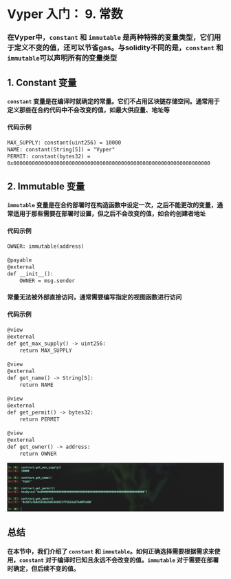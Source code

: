 # Vyper 入门： 9. 常数
### 在Vyper中，`constant` 和 `immutable` 是两种特殊的变量类型，它们用于定义不变的值，还可以节省gas。与solidity不同的是，`constant` 和 `immutable`可以声明所有的变量类型

## 1. Constant 变量
#### `constant` 变量是在编译时就确定的常量。它们不占用区块链存储空间。通常用于定义那些在合约代码中不会改变的值，如最大供应量、地址等

#### 代码示例
```
MAX_SUPPLY: constant(uint256) = 10000
NAME: constant(String[5]) = "Vyper"
PERMIT: constant(bytes32) = 0x0000000000000000000000000000000000000000000000000000000000000000
```

## 2. Immutable 变量
#### `immutable` 变量是在合约部署时在构造函数中设定一次，之后不能更改的变量，通常适用于那些需要在部署时设置，但之后不会改变的值，如合约创建者地址
#### 代码示例
```
OWNER: immutable(address)

@payable
@external
def __init__():
	OWNER = msg.sender

```

#### 常量无法被外部直接访问，通常需要编写指定的视图函数进行访问
#### 代码示例
```
@view
@external
def get_max_supply() -> uint256:
	return MAX_SUPPLY

@view
@external
def get_name() -> String[5]:
	return NAME

@view
@external
def get_permit() -> bytes32:
	return PERMIT

@view
@external
def get_owner() -> address:
	return OWNER
```

![常量](./constant.png)

## 总结
#### 在本节中，我们介绍了 `constant` 和 `immutable`。如何正确选择需要根据需求来使用，`constant` 对于编译时已知且永远不会改变的值。`immutable` 对于需要在部署时确定，但后续不变的值。